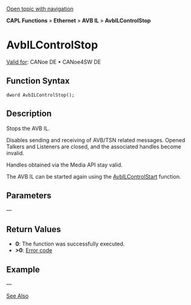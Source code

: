 [Open topic with navigation](../../../../../../CANoeDEFamily.htm#Topics/CAPLFunctions/IP/AVBIL/Functions/CAPLfunctionAvbILControlStop.md)

**CAPL Functions** » **Ethernet** » **AVB IL** » **AvbILControlStop**

# AvbILControlStop

[Valid for](../../../../Shared/FeatureAvailability.md): CANoe DE • CANoe4SW DE

## Function Syntax

```
dword AvbILControlStop();
```

## Description

Stops the AVB IL.

Disables sending and receiving of AVB/TSN related messages. Opened Talkers and Listeners are closed, and the associated handles become invalid.

Handles obtained via the Media API stay valid.

The AVB IL can be started again using the [AvbILControlStart](CAPLfunctionAvbILControlStart.md) function.

## Parameters

—

## Return Values

- **0**: The function was successfully executed.
- **>0**: [Error code](../CAPLfunctionsAVBILErrorCode.md)

## Example

—

[See Also](javascript:void(0);)